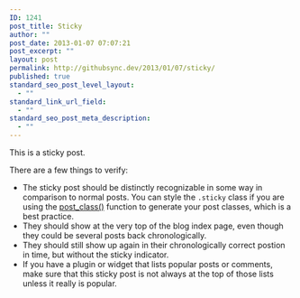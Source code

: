 ```yaml
---
ID: 1241
post_title: Sticky
author: ""
post_date: 2013-01-07 07:07:21
post_excerpt: ""
layout: post
permalink: http://githubsync.dev/2013/01/07/sticky/
published: true
standard_seo_post_level_layout:
  - ""
standard_link_url_field:
  - ""
standard_seo_post_meta_description:
  - ""
---
```

This is a sticky post.

There are a few things to verify:
<ul>
	<li>The sticky post should be distinctly recognizable in some way in comparison to normal posts. You can style the <code>.sticky</code> class if you are using the <a title="WordPress Codex post_class() Function" href="http://codex.wordpress.org/Function_Reference/post_class" target="_blank">post_class()</a> function to generate your post classes, which is a best practice.</li>
	<li>They should show at the very top of the blog index page, even though they could be several posts back chronologically.</li>
	<li>They should still show up again in their chronologically correct postion in time, but without the sticky indicator.</li>
	<li>If you have a plugin or widget that lists popular posts or comments, make sure that this sticky post is not always at the top of those lists unless it really is popular.</li>
</ul>